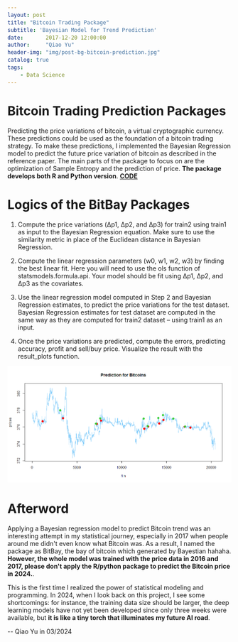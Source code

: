 ```yaml
---
layout: post
title: "Bitcoin Trading Package"
subtitle: 'Bayesian Model for Trend Prediction'
date:       2017-12-20 12:00:00
author:     "Qiao Yu"
header-img: "img/post-bg-bitcoin-prediction.jpg"
catalog: true
tags:
    - Data Science
---
```


# Bitcoin Trading Prediction Packages
Predicting the price variations of bitcoin, a virtual cryptographic currency. These predictions could be used as the foundation of a bitcoin trading strategy. To make these predictions, I implemented the Bayesian Regression model to predict the future price variation of bitcoin as described in the reference paper. 
The main parts of the package to focus on are the optimization of Sample Entropy and the prediction of price.
**The package develops both R and Python version**. [**CODE**](https://github.com/teenbress/Bitcoin-Price-Prediction_Package/tree/master)

# Logics of the BitBay Packages 
1. Compute the price variations (Δp1, Δp2, and Δp3) for train2 using train1 as input to the Bayesian Regression equation. Make sure to use the similarity metric in place of the Euclidean distance in Bayesian Regression.

2. Compute the linear regression parameters (w0, w1, w2, w3) by finding the best linear fit. Here you will need to use the ols function of statsmodels.formula.api. Your model should be fit using Δp1, Δp2, and Δp3 as the covariates. 

3. Use the linear regression model computed in Step 2 and Bayesian Regression estimates, to predict the price variations for the test dataset. Bayesian Regression estimates for test dataset are computed in the same way as they are computed for train2 dataset – using train1 as an input.

4. Once the price variations are predicted, compute the errors, predicting accuracy, profit and  sell/buy price. Visualize the result with the result_plots function.

![Prediction for Bitcoin Price Variation](https://github.com/teenbress/teenbress.github.io/blob/main/img/in-post/BitBay.png)

# Afterword
      
Applying a Bayesian regression model to predict Bitcoin trend was an interesting attempt in my statistical journey, especially in 2017 when people around me didn't even know what Bitcoin was. As a result, I named the package as BitBay, the bay of bitcoin which generated by Bayestian hahaha. **However, the whole model was trained with the price data in 2016 and 2017, please don't apply the R/python package to predict the Bitcoin price in 2024.**.  

This is the first time I realized the power of statistical modeling and programming.  In 2024, when I look back on this project, I see some shortcomings: for instance, the training data size should be larger, the deep learning models have not yet been developed since only three weeks were available, but **it is like a tiny torch that illuminates my future AI road**. 

--  Qiao Yu in 03/2024






